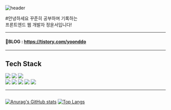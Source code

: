 ![header](https://capsule-render.vercel.app/api?type=slice&color=86A5FF&height=180&text=WELCOME&fontAlign=75&fontSize=60&animation=blinking&rotate=11&fontAlignY=22&desc=to%20my%20github.&descAlign=65.&descAlignY=40)





<div class="readme" align="left";>
<div class="text">
 
#안녕하세요 꾸준히 공부하며 기록하는<br>프론트엔드 웹 개발자 정윤서입니다!

  
---
  
<h4>🌱BLOG : <a href="https://tistory.com/yoonddo/">https://tistory.com/yoonddo</a></h4>
  
---
<!--

Here are some ideas to get you started:
✨
- 🔭 I’m currently working on ...
- 🌱 I’m currently learning ...
- 👯 I’m looking to collaborate on ...
- 🤔 I’m looking for help with ...
- 💬 Ask me about ...
- 📫 How to reach me: ...
- 😄 Pronouns: ...
- ⚡ Fun fact: ...
-->
<h2>Tech Stack</h2>

<img src="https://img.shields.io/badge/HTML5-E34F26?style=plastic&logo=HTML5&logoColor=white"/> <img src="https://img.shields.io/badge/CSS3-1572B6?style=plastic&logo=CSS3&logoColor=white"/> <img src="https://img.shields.io/badge/JavaScript-F7DF1E?style=plastic&logo=JavaScript&logoColor=white"/><br><img src="https://img.shields.io/badge/jQuery-0769AD?style=plastic&logo=jQuery&logoColor=white"/> <img src="https://img.shields.io/badge/MySQL-4479A1?style=plastic&logo=CSS3&logoColor=white"/> <img src="https://img.shields.io/badge/EclipseIDE-2C2255?style=plastic&logo=EclipseIDE&logoColor=white"/> <img src="https://img.shields.io/badge/Spring-6DB33F?style=plastic&logo=Spring&logoColor=white"/> <img src="https://img.shields.io/badge/ApacheTomcat-F8DC75?style=plastic&logo=ApacheTomcat&logoColor=white"/>
</div>
  
---
  
<div class="git" style="display: flex">

[![Anurag's GitHub stats](https://github-readme-stats.vercel.app/api?username=dev-yoonddo)](https://github.com/dev-yoonddo/github-readme-stats)
[![Top Langs](https://github-readme-stats.vercel.app/api/top-langs/?username=dev-yoonddo)](https://github.com/dev-yoonddo/github-readme-stats)
</div>

</div>
</div>
